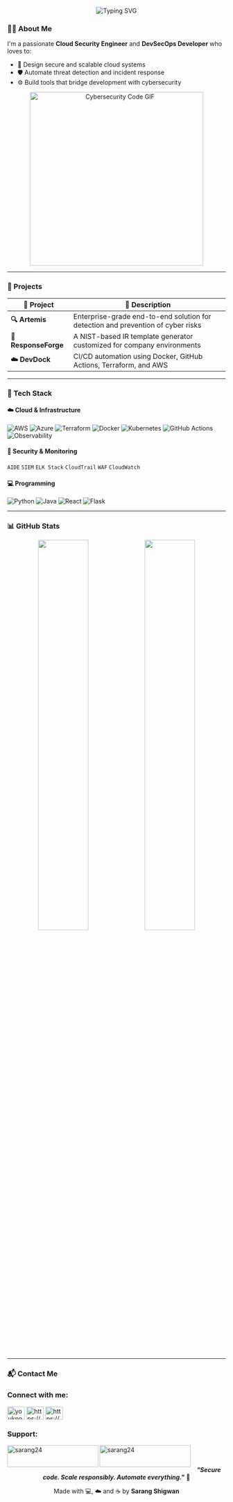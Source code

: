 
<p align="center">
  <img src="https://readme-typing-svg.herokuapp.com?font=Fira+Code&weight=500&size=22&pause=1000&color=F70BFF&center=true&vCenter=true&width=800&lines=Hey+there!+I'm+Sarang+Shigwan;Cloud+Security+Engineer+%7C+DevSecOps+Builder;Secure+Code+%7C+Scale+Responsibly+%7C+Automate+Everything" alt="Typing SVG" />
</p>

### 👨‍💻 About Me

I'm a passionate **Cloud Security Engineer** and **DevSecOps Developer** who loves to:

- 🔐 Design secure and scalable cloud systems  
- 🛡️ Automate threat detection and incident response  
- ⚙️ Build tools that bridge development with cybersecurity  

<p align="center">
  <img src="https://media.giphy.com/media/v1.Y2lkPTc5MGI3NjExYmEyYjN0em5mMG9hM2U4aDJzcnZyYXhnZmZocTNhNTM0MHE3M2JzNSZlcD12MV9naWZzX3NlYXJjaCZjdD1n/FoVzfcqCDSb7zCynOp/giphy.gif" width="400" alt="Cybersecurity Code GIF" />
</p>

---

### 🚀 Projects

| 🔧 Project | 💬 Description |
|-----------|----------------|
| **🔍 Artemis** | Enterprise-grade end-to-end solution for detection and prevention of cyber risks |
| **🧾 ResponseForge** | A NIST-based IR template generator customized for company environments |
| **☁️ DevDock** | CI/CD automation using Docker, GitHub Actions, Terraform, and AWS |

---

### 🧰 Tech Stack

#### ☁️ Cloud & Infrastructure  
![AWS](https://img.shields.io/badge/AWS-%23FF9900?style=flat&logo=amazonaws&logoColor=white)
![Azure](https://img.shields.io/badge/Azure-%230072C6?style=flat&logo=microsoftazure&logoColor=white)
![Terraform](https://img.shields.io/badge/Terraform-%235835CC?style=flat&logo=terraform&logoColor=white)
![Docker](https://img.shields.io/badge/Docker-%230db7ed?style=flat&logo=docker&logoColor=white)
![Kubernetes](https://img.shields.io/badge/Kubernetes-%23326CE5?style=flat&logo=kubernetes&logoColor=white)
![GitHub Actions](https://img.shields.io/badge/GitHub%20Actions-%232671E5?style=flat&logo=githubactions&logoColor=white)
![Observability](https://img.shields.io/badge/Observability-%234285F4?style=flat&logo=prometheus&logoColor=white)

#### 🔐 Security & Monitoring  
`AIDE` `SIEM` `ELK Stack` `CloudTrail` `WAF` `CloudWatch`

#### 💻 Programming  
![Python](https://img.shields.io/badge/Python-%2314354C?style=flat&logo=python&logoColor=white)
![Java](https://img.shields.io/badge/Java-%23ED8B00?style=flat&logo=java&logoColor=white)
![React](https://img.shields.io/badge/React-%2361DAFB?style=flat&logo=react&logoColor=white)
![Flask](https://img.shields.io/badge/Flask-%23000?style=flat&logo=flask&logoColor=white)

---

### 📊 GitHub Stats

<p align="center">
  <img src="https://github-readme-stats.vercel.app/api?username=Sarang2401&show_icons=true&theme=tokyonight" width="48%" />
  <img src="https://github-readme-streak-stats.herokuapp.com?user=Sarang2401&theme=tokyonight" width="48%" />
</p>

---

### 📬 Contact Me

<h3 align="left">Connect with me:</h3>
<p align="left">
<a href="https://twitter.com/youknowwho" target="blank"><img align="center" src="https://raw.githubusercontent.com/rahuldkjain/github-profile-readme-generator/master/src/images/icons/Social/twitter.svg" alt="youknowwho" height="30" width="40" /></a>
<a href="https://linkedin.com/in/https://www.linkedin.com/in/sarang-shigwan-9a9668266/" target="blank"><img align="center" src="https://raw.githubusercontent.com/rahuldkjain/github-profile-readme-generator/master/src/images/icons/Social/linked-in-alt.svg" alt="https://www.linkedin.com/in/sarang-shigwan-9a9668266/" height="30" width="40" /></a>
<a href="https://hashnode.com/https://@sarang24" target="blank"><img align="center" src="https://raw.githubusercontent.com/rahuldkjain/github-profile-readme-generator/master/src/images/icons/Social/hashnode.svg" alt="https://@sarang24" height="30" width="40" /></a>
</p>

<h3 align="left">Support:</h3>
<p><a href="https://www.buymeacoffee.com/sarang24"> <img align="left" src="https://cdn.buymeacoffee.com/buttons/v2/default-yellow.png" height="50" width="210" alt="sarang24" /></a><a href="https://ko-fi.com/sarang24"> <img align="left" src="https://cdn.ko-fi.com/cdn/kofi3.png?v=3" height="50" width="210" alt="sarang24" /></a></p><br><br>

<p align="center">
  <b><i>"Secure code. Scale responsibly. Automate everything."</i></b> 🔐  
</p>

<p align="center">
  Made with 💻, ☁️ and ☕ by <b>Sarang Shigwan</b>
</p>
